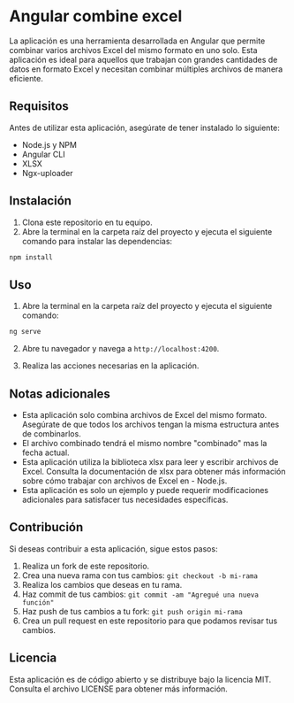 # Angular combine excel

La aplicación es una herramienta desarrollada en Angular que permite combinar varios archivos Excel del mismo formato en uno solo. Esta aplicación es ideal para aquellos que trabajan con grandes cantidades de datos en formato Excel y necesitan combinar múltiples archivos de manera eficiente.

## Requisitos

Antes de utilizar esta aplicación, asegúrate de tener instalado lo siguiente:

- Node.js y NPM
- Angular CLI
- XLSX
- Ngx-uploader

## Instalación

1. Clona este repositorio en tu equipo.
2. Abre la terminal en la carpeta raíz del proyecto y ejecuta el siguiente comando para instalar las dependencias:

```sh
npm install
```

## Uso

1. Abre la terminal en la carpeta raíz del proyecto y ejecuta el siguiente comando:

```sh
ng serve
```

2. Abre tu navegador y navega a `http://localhost:4200`.

3. Realiza las acciones necesarias en la aplicación.

## Notas adicionales

- Esta aplicación solo combina archivos de Excel del mismo formato. Asegúrate de que todos los archivos tengan la misma estructura antes de combinarlos.
- El archivo combinado tendrá el mismo nombre "combinado" mas la fecha actual.
- Esta aplicación utiliza la biblioteca xlsx para leer y escribir archivos de Excel. Consulta la documentación de xlsx para obtener más información sobre cómo trabajar con archivos de Excel en - Node.js.
- Esta aplicación es solo un ejemplo y puede requerir modificaciones adicionales para satisfacer tus necesidades específicas.

## Contribución

Si deseas contribuir a esta aplicación, sigue estos pasos:

1. Realiza un fork de este repositorio.
2. Crea una nueva rama con tus cambios: `git checkout -b mi-rama`
3. Realiza los cambios que deseas en tu rama.
4. Haz commit de tus cambios: `git commit -am "Agregué una nueva función"`
5. Haz push de tus cambios a tu fork: `git push origin mi-rama`
6. Crea un pull request en este repositorio para que podamos revisar tus cambios.

## Licencia

Esta aplicación es de código abierto y se distribuye bajo la licencia MIT. Consulta el archivo LICENSE para obtener más información.
